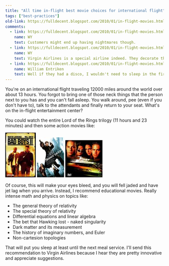 ```yaml
---
title: "All time in-flight best movie choices for international flight"
tags: ["best-practices"]
old-link: https://fulldecent.blogspot.com/2010/01/in-flight-movies.html
comments:
  - link: https://fulldecent.blogspot.com/2010/01/in-flight-movies.html#comment-1049995926933957460
    name: WY
    text: Customers might end up having nightmares though.
  - link: https://fulldecent.blogspot.com/2010/01/in-flight-movies.html#comment-7090179521669347073
    name: WY
    text: Virgin Airlines is a special airline indeed. They decorate the interior of flights like a disco.
  - link: https://fulldecent.blogspot.com/2010/01/in-flight-movies.html#comment-7695165761245839861
    name: William Entriken
    text: Well if they had a disco, I wouldn't need to sleep in the first place
---
```


You're on an international flight traveling 12000 miles around the world over about 13 hours. You forgot to bring one of those neck things that the person next to you has and you can't fall asleep. You walk around, pee (even if you don't have to), talk to the attendants and finally return to your seat. What's on the in-flight entertainment center?

You could watch the entire Lord of the Rings trilogy (11 hours and 23 minutes) and then some action movies like:

![Movie 1](/assets/images/2010-01-02-in-flight-movies.jpg)
![Movie 2](/assets/images/2010-01-02-in-flight-movies-2.jpg)
![Movie 3](/assets/images/2010-01-02-in-flight-movies-3.jpg)

Of course, this will make your eyes bleed, and you will fell jaded and have jet lag when you arrive. Instead, I recommend educational movies. Really intense math and physics on topics like:

- The general theory of relativity
- The special theory of relativity
- Differential equations and linear algebra
- The bet that Hawking lost - naked singularity
- Dark matter and its measurement
- The history of imaginary numbers, and Euler&nbsp;
- Non-cartesion topologies

That will put you sleep at least until the next meal service. I'll send this recommendation to Virgin Airlines because I hear they are pretty innovative and appreciate suggestions.
